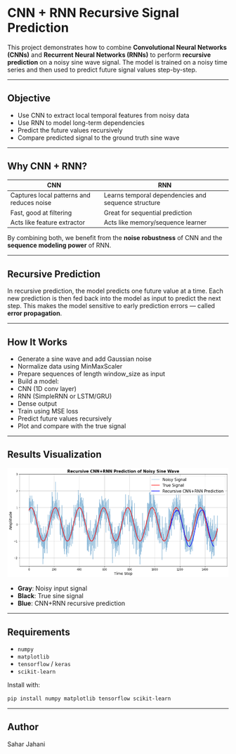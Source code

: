 # CNN + RNN Recursive Signal Prediction

This project demonstrates how to combine **Convolutional Neural Networks (CNNs)** and **Recurrent Neural Networks (RNNs)** to perform **recursive prediction** on a noisy sine wave signal. The model is trained on a noisy time series and then used to predict future signal values step-by-step.

---

## Objective

- Use CNN to extract local temporal features from noisy data
- Use RNN to model long-term dependencies
- Predict the future values recursively
- Compare predicted signal to the ground truth sine wave

---

## Why CNN + RNN?

| CNN | RNN |
|-----|-----|
| Captures local patterns and reduces noise | Learns temporal dependencies and sequence structure |
| Fast, good at filtering | Great for sequential prediction |
| Acts like feature extractor | Acts like memory/sequence learner |

By combining both, we benefit from the **noise robustness** of CNN and the **sequence modeling power** of RNN.

---

## Recursive Prediction

In recursive prediction, the model predicts one future value at a time. Each new prediction is then fed back into the model as input to predict the next step. This makes the model sensitive to early prediction errors — called **error propagation**.

---

## How It Works

- Generate a sine wave and add Gaussian noise
- Normalize data using MinMaxScaler
- Prepare sequences of length window_size as input
- Build a model:
- CNN (1D conv layer)
- RNN (SimpleRNN or LSTM/GRU)
- Dense output
- Train using MSE loss
- Predict future values recursively
- Plot and compare with the true signal

---

## Results Visualization

![Recursive_CNN+RNN_Prediction](Recursive_CNN+RNN_Prediction.png)

- **Gray**: Noisy input signal
- **Black**: True sine signal
- **Blue**: CNN+RNN recursive prediction

---

## Requirements

- `numpy`
- `matplotlib`
- `tensorflow` / `keras`
- `scikit-learn`

Install with:

```bash
pip install numpy matplotlib tensorflow scikit-learn
```
---

## Author

Sahar Jahani


